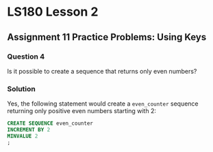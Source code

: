 # LS180 Lesson 2

## Assignment 11 Practice Problems: Using Keys

### Question 4

Is it possible to create a sequence that returns only even numbers?

### Solution

Yes, the following statement would create a `even_counter` sequence returning
only positive even numbers starting with 2:

```sql
CREATE SEQUENCE even_counter
INCREMENT BY 2
MINVALUE 2
;
```
